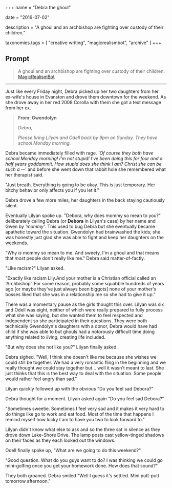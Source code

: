 +++
name = "Debra the ghoul"

date = "2016-07-02"

description = "A ghoul and an archbishop are fighting over custody of their children."

taxonomies.tags = [
    "creative writing", "magicrealismbot", "archive"
]
+++

## Prompt

> A ghoul and an archbishop are fighting over custody of their children.
> [MagicRealismBot](https://twitter.com/MagicRealismBot/status/749301833881915392)

------------------------------------------------------------------------

Just like every Friday night, Debra picked up her two daughters from her ex-wife's house in Evanston and drove them downtown for the weekend.
As she drove away in her red 2008 Corolla with them she got a text message from her ex.

> **From: Gwendolyn**
>
> *Debra,*
>
> *Please bring Lilyan and Odell back by 9pm on Sunday.*
> *They have school Monday morning.*

Debra became immediately filled with rage.
*'Of course they both have school Monday morning!
I'm not stupid!
I've been doing this for four and a half years goddammit.
How stupid does she think I am?
Christ she can be such a --'*
and before she went down that rabbit hole she remembered what her therapist said.

"Just breath. Everything is going to be okay.
This is just temporary.
Her bitchy behavior only affects you if you let it."

Debra drove a few more miles, her daughters in the back staying cautiously silent.

Eventually Lilyan spoke up.
"Debora, why does mommy so mean to you?" deliberately calling Debra (or **Debora** in Lilyan's case) by her name and Gwen by *'mommy'*.
This used to bug Debra but she eventually became apathetic toward the situation.
Gwendolyn had brainwashed the kids; she was honestly just glad she was able to fight and keep her daughters on the weekends.

"Why *is* mommy so mean to me. And sweety, I'm a ghoul and that means that *most* people don't really like me." Debra said matter-of-factly.

"Like racism?" Lilyan asked.

"Exactly like racism Lily.And your mother is a Christian official called an 'Archbishop'.
For some reason, probably some squabble hundreds of years ago [or maybe they've just always been biggots] none of your mother's bosses liked that she was in a relationship me so she had to give it up."

There was a momentary pause as the girls thought this over.
Lilyan was six and Odell was eight, neither of which were really prepared to fully process what she was saying, but she wanted them to feel respected and independent so she participated in their questions.
They were both technically Gwendolyn's daughters with a donor, Debra would have had child if she was able to but ghouls had a notorously difficult time doing anything related to *living*, creating life included.

"But why does she not like you?" Lilyan finally asked.

Debra sighed.
"Well, I think she doesn't like me because she wishes we could still be together.
We had a very romantic fling in the beginning and we really thought we could stay together but... well it wasn't meant to last.
She just thinks that this is the best way to deal with the situation.
Some people would rather feel angry than sad."

Lilyan quickly followed up with the obvious "Do you feel sad Debora?"

Debra thought for a moment.
Lilyan asked again "Do you feel sad Debora?"

"Sometimes sweetie.
Sometimes I feel very sad and it makes it very hard to do things like go to work and eat food.
Most of the time that happens I remind myself how lucky I am to have you two to look forward to."

Lilyan didn't know what else to ask and so the three sat in silence as they drove down Lake-Shore Drive.
The lamp posts cast yellow-tinged shadows on their faces as they each looked out the windows.

Odell finally spoke up, "What are we going to do this weekend?"

"Good question.
What do you guys want to do? I was thinking we could go mini-golfing once you get your homework done.
How does that sound?"

They both groaned.
Debra smiled "Well I guess it's settled. Mini putt-putt tomorrow afternoon."
